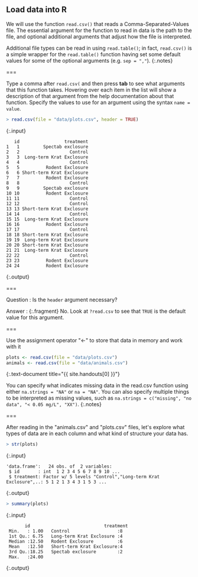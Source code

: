 ---
---

## Load data into R

We will use the function `read.csv()` that reads a Comma-Separated-Values file.
The essential argument for the function to read in data is the path to the file,
and optional additional arguments that adjust how the file is interpreted.

Additional file types can be read in using `read.table()`; in fact, `read.csv()`
is a simple wrapper for the `read.table()` function having set some default
values for some of the optional arguments (e.g. `sep = ","`).
{:.notes}

===

Type a comma after `read.csv(` and then press **tab** to see what arguments that
this function takes. Hovering over each item in the list will show a description
of that argument from the help documentation about that function. Specify the
values to use for an argument using the syntax `name = value`.



~~~r
> read.csv(file = "data/plots.csv", header = TRUE)
~~~
{:.input}


~~~
   id                 treatment
1   1         Spectab exclosure
2   2                   Control
3   3  Long-term Krat Exclosure
4   4                   Control
5   5          Rodent Exclosure
6   6 Short-term Krat Exclosure
7   7          Rodent Exclosure
8   8                   Control
9   9         Spectab exclosure
10 10          Rodent Exclosure
11 11                   Control
12 12                   Control
13 13 Short-term Krat Exclosure
14 14                   Control
15 15  Long-term Krat Exclosure
16 16          Rodent Exclosure
17 17                   Control
18 18 Short-term Krat Exclosure
19 19  Long-term Krat Exclosure
20 20 Short-term Krat Exclosure
21 21  Long-term Krat Exclosure
22 22                   Control
23 23          Rodent Exclosure
24 24          Rodent Exclosure
~~~
{:.output}


===

Question
: Is the `header` argument necessary?

Answer
: {:.fragment} No. Look at `?read.csv` to see that `TRUE` is the default value for this argument.

===

Use the assignment operator "<-" to store that data in memory and work with it



~~~r
plots <- read.csv(file = "data/plots.csv")
animals <- read.csv(file = "data/animals.csv")
~~~
{:.text-document title="{{ site.handouts[0] }}"}


You can specify what indicates missing data in the read.csv function using
either `na.strings = "NA"` or `na = "NA"`. You can also specify multiple things
to be interpreted as missing values, such as `na.strings = c("missing", "no
data", "< 0.05 mg/L", "XX")`.
{:.notes}

===

After reading in the "animals.csv" and "plots.csv" files, let's explore what
types of data are in each column and what kind of structure your data has.



~~~r
> str(plots)
~~~
{:.input}


~~~
'data.frame':	24 obs. of  2 variables:
 $ id       : int  1 2 3 4 5 6 7 8 9 10 ...
 $ treatment: Factor w/ 5 levels "Control","Long-term Krat Exclosure",..: 5 1 2 1 3 4 3 1 5 3 ...
~~~
{:.output}




~~~r
> summary(plots)
~~~
{:.input}


~~~
       id                            treatment
 Min.   : 1.00   Control                  :8  
 1st Qu.: 6.75   Long-term Krat Exclosure :4  
 Median :12.50   Rodent Exclosure         :6  
 Mean   :12.50   Short-term Krat Exclosure:4  
 3rd Qu.:18.25   Spectab exclosure        :2  
 Max.   :24.00                                
~~~
{:.output}

